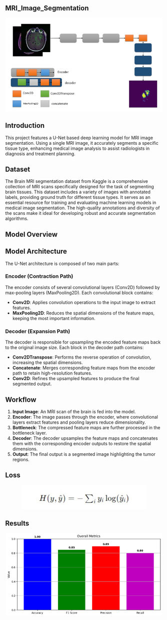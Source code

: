 ## MRI_Image_Segmentation

<div align="center">
  <img src="https://github.com/HassanKhalil321/MRI_Segmentation/blob/main/assets/model%20show.jpg" width="800" hight="400"/>
</div>


## Introduction

This project features a U-Net based deep learning model for MRI image segmentation. Using a single MRI image, it accurately segments a specific tissue type, enhancing medical image analysis to assist radiologists in diagnosis and treatment planning.

## Dataset

The Brain MRI segmentation dataset from Kaggle is a comprehensive collection of MRI scans specifically designed for the task of segmenting brain tissues. This dataset includes a variety of images with annotated labels, providing ground truth for different tissue types. It serves as an essential resource for training and evaluating machine learning models in medical image segmentation. The high-quality annotations and diversity of the scans make it ideal for developing robust and accurate segmentation algorithms.

## Model Overview

 ## Model Architecture

The U-Net architecture is composed of two main parts:

### Encoder (Contraction Path)
The encoder consists of several convolutional layers (Conv2D) followed by max-pooling layers (MaxPooling2D). Each convolutional block contains:
- **Conv2D**: Applies convolution operations to the input image to extract features.
- **MaxPooling2D**: Reduces the spatial dimensions of the feature maps, keeping the most important information.

### Decoder (Expansion Path)
The decoder is responsible for upsampling the encoded feature maps back to the original image size. Each block in the decoder path contains:
- **Conv2DTranspose**: Performs the reverse operation of convolution, increasing the spatial dimensions.
- **Concatenate**: Merges corresponding feature maps from the encoder path to retain high-resolution features.
- **Conv2D**: Refines the upsampled features to produce the final segmented output.

## Workflow

1. **Input Image**: An MRI scan of the brain is fed into the model.
2. **Encoder**: The image passes through the encoder, where convolutional layers extract features and pooling layers reduce dimensionality.
3. **Bottleneck**: The compressed feature maps are further processed in the bottleneck layer.
4. **Decoder**: The decoder upsamples the feature maps and concatenates them with the corresponding encoder outputs to restore the spatial dimensions.
5. **Output**: The final output is a segmented image highlighting the tumor regions.

## Loss
<div align="center">
  <img src="https://github.com/HassanKhalil321/MRI_Segmentation/blob/main/assets/CCE.jpg" width="400"/>
</div>

## Results
<div align="center">
  <img src="https://github.com/HassanKhalil321/MRI_Segmentation/blob/main/assets/testttt.png" alt="Gesture Recognition" width="500"/>
</div>
